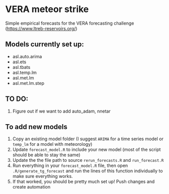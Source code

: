 # VERA meteor strike

Simple empirical forecasts for the VERA forecasting challenge (<https://www.ltreb-reservoirs.org/>)

## Models currently set up:

-   asl.auto.arima
-   asl.ets
-   asl.tbats
-   asl.temp.lm
-   asl.met.lm
-   asl.met.lm.step

## TO DO:

1.  Figure out if we want to add auto_adam, nnetar

## To add new models

1.  Copy an existing model folder (I suggest `ARIMA` for a time series model or `temp_lm` for a model with meteorology)
2.  Update `forecast_model.R` to include your new model (most of the script should be able to stay the same)
3.  Update the the file path to source `rerun_forecasts.R` and `run_forecast.R`
4.  Run everything in your `forecast_model.R` file, then open `.R/generate_tg_forecast` and run the lines of this function individually to make sure everything works.
5.  If that worked, you should be pretty much set up! Push changes and create automation
